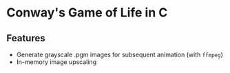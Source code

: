 # Conway's Game of Life in C

## Features

* Generate grayscale .pgm images for subsequent animation (with `ffmpeg`) 
* In-memory image upscaling
